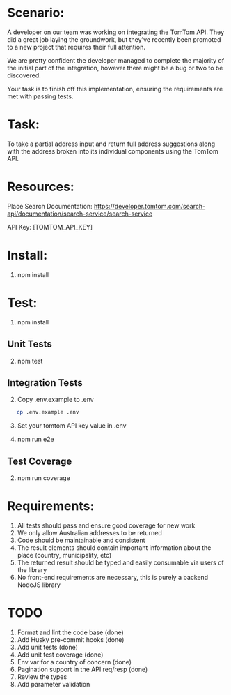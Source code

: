 # Scenario:

A developer on our team was working on integrating the TomTom API. They did a great job laying the groundwork, but they've recently been promoted to a new project that requires their full attention.

We are pretty confident the developer managed to complete the majority of the initial part of the integration, however there might be a bug or two to be discovered.

Your task is to finish off this implementation, ensuring the requirements are met with passing tests.

# Task:

To take a partial address input and return full address suggestions along with the address broken into its individual components using the TomTom API.

# Resources:

Place Search Documentation: https://developer.tomtom.com/search-api/documentation/search-service/search-service

API Key: [TOMTOM_API_KEY]

# Install:

1. npm install

# Test:

1. npm install

## Unit Tests

2. npm test

## Integration Tests

2. Copy .env.example to .env

```bash
   cp .env.example .env
```

3. Set your tomtom API key value in .env

4. npm run e2e

## Test Coverage

2. npm run coverage

# Requirements:

1. All tests should pass and ensure good coverage for new work
2. We only allow Australian addresses to be returned
3. Code should be maintainable and consistent
4. The result elements should contain important information about the place (country, municipality, etc)
5. The returned result should be typed and easily consumable via users of the library
6. No front-end requirements are necessary, this is purely a backend NodeJS library

# TODO

1. Format and lint the code base (done)
2. Add Husky pre-commit hooks (done)
3. Add unit tests (done)
4. Add unit test coverage (done)
5. Env var for a country of concern (done)
6. Pagination support in the API req/resp (done)
7. Review the types
8. Add parameter validation
